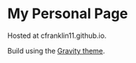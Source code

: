 # My Personal Page

Hosted at cfranklin11.github.io.

Build using the [Gravity theme](https://github.com/hemangsk/Gravity).